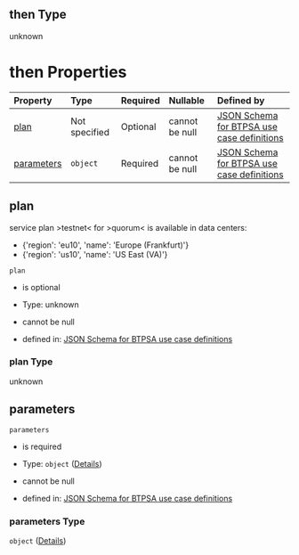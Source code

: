 ## then Type

unknown

# then Properties

| Property                  | Type          | Required | Nullable       | Defined by                                                                                                                                                                                                                                                  |
| :------------------------ | :------------ | :------- | :------------- | :---------------------------------------------------------------------------------------------------------------------------------------------------------------------------------------------------------------------------------------------------------- |
| [plan](#plan)             | Not specified | Optional | cannot be null | [JSON Schema for BTPSA use case definitions](btpsa-usecase-properties-services-items-allof-1-then-allof-92-then-allof-2-then-properties-plan.md "undefined#/properties/services/items/allOf/1/then/allOf/92/then/allOf/2/then/properties/plan")             |
| [parameters](#parameters) | `object`      | Required | cannot be null | [JSON Schema for BTPSA use case definitions](btpsa-usecase-properties-services-items-allof-1-then-allof-92-then-allof-2-then-properties-parameters.md "undefined#/properties/services/items/allOf/1/then/allOf/92/then/allOf/2/then/properties/parameters") |

## plan

service plan >testnet< for >quorum< is available in data centers:

*   {'region': 'eu10', 'name': 'Europe (Frankfurt)'}
*   {'region': 'us10', 'name': 'US East (VA)'}

`plan`

*   is optional

*   Type: unknown

*   cannot be null

*   defined in: [JSON Schema for BTPSA use case definitions](btpsa-usecase-properties-services-items-allof-1-then-allof-92-then-allof-2-then-properties-plan.md "undefined#/properties/services/items/allOf/1/then/allOf/92/then/allOf/2/then/properties/plan")

### plan Type

unknown

## parameters



`parameters`

*   is required

*   Type: `object` ([Details](btpsa-usecase-properties-services-items-allof-1-then-allof-92-then-allof-2-then-properties-parameters.md))

*   cannot be null

*   defined in: [JSON Schema for BTPSA use case definitions](btpsa-usecase-properties-services-items-allof-1-then-allof-92-then-allof-2-then-properties-parameters.md "undefined#/properties/services/items/allOf/1/then/allOf/92/then/allOf/2/then/properties/parameters")

### parameters Type

`object` ([Details](btpsa-usecase-properties-services-items-allof-1-then-allof-92-then-allof-2-then-properties-parameters.md))

